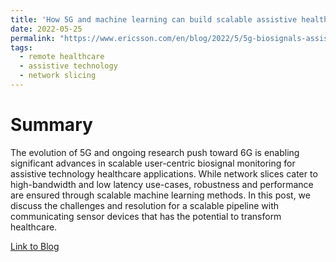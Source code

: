 ```yaml
---
title: 'How 5G and machine learning can build scalable assistive health technologies'
date: 2022-05-25
permalink: "https://www.ericsson.com/en/blog/2022/5/5g-biosignals-assistive-technology"
tags:
  - remote healthcare
  - assistive technology
  - network slicing
---
```


Summary
=====
The evolution of 5G and ongoing research push toward 6G is enabling significant advances in scalable user-centric biosignal monitoring for assistive technology healthcare applications. While network slices cater to high-bandwidth and low latency use-cases, robustness and performance are ensured through scalable machine learning methods. In this post, we discuss the challenges and resolution for a scalable pipeline with communicating sensor devices that has the potential to transform healthcare.


[Link to Blog](https://www.ericsson.com/en/blog/2022/5/5g-biosignals-assistive-technology)
